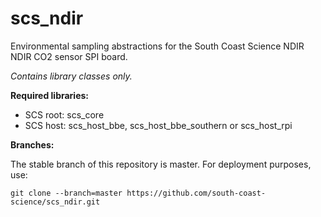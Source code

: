 # scs_ndir
Environmental sampling abstractions for the South Coast Science NDIR NDIR CO2 sensor SPI board.

_Contains library classes only._


**Required libraries:** 

* SCS root: scs_core
* SCS host: scs_host_bbe, scs_host_bbe_southern or scs_host_rpi


**Branches:**

The stable branch of this repository is master. For deployment purposes, use:

    git clone --branch=master https://github.com/south-coast-science/scs_ndir.git
